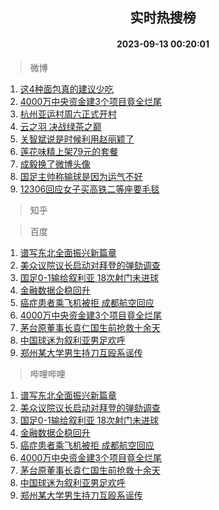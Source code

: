 <div align="center"><h2>实时热搜榜</h2><h4>2023-09-13 00:20:01</h4></div>

> 微博  

1. [这4种面包真的建议少吃](https://s.weibo.com/weibo?q=%E8%BF%994%E7%A7%8D%E9%9D%A2%E5%8C%85%E7%9C%9F%E7%9A%84%E5%BB%BA%E8%AE%AE%E5%B0%91%E5%90%83&t=31&band_rank=1&Refer=top)<br />
2. [4000万中央资金建3个项目竟全烂尾](https://s.weibo.com/weibo?q=%234000%E4%B8%87%E4%B8%AD%E5%A4%AE%E8%B5%84%E9%87%91%E5%BB%BA3%E4%B8%AA%E9%A1%B9%E7%9B%AE%E7%AB%9F%E5%85%A8%E7%83%82%E5%B0%BE%23&t=31&band_rank=2&Refer=top)<br />
3. [杭州亚运村周六正式开村](https://s.weibo.com/weibo?q=%23%E6%9D%AD%E5%B7%9E%E4%BA%9A%E8%BF%90%E6%9D%91%E5%91%A8%E5%85%AD%E6%AD%A3%E5%BC%8F%E5%BC%80%E6%9D%91%23&t=31&band_rank=3&Refer=top)<br />
4. [云之羽 决战绿茶之巅](https://s.weibo.com/weibo?q=%E4%BA%91%E4%B9%8B%E7%BE%BD%20%E5%86%B3%E6%88%98%E7%BB%BF%E8%8C%B6%E4%B9%8B%E5%B7%85&t=31&band_rank=4&Refer=top)<br />
5. [关智斌说是时候利用赵丽颖了](https://s.weibo.com/weibo?q=%23%E5%85%B3%E6%99%BA%E6%96%8C%E8%AF%B4%E6%98%AF%E6%97%B6%E5%80%99%E5%88%A9%E7%94%A8%E8%B5%B5%E4%B8%BD%E9%A2%96%E4%BA%86%23&t=31&band_rank=5&Refer=top)<br />
6. [莲花味精上架79元的套餐](https://s.weibo.com/weibo?q=%23%E8%8E%B2%E8%8A%B1%E5%91%B3%E7%B2%BE%E4%B8%8A%E6%9E%B679%E5%85%83%E7%9A%84%E5%A5%97%E9%A4%90%23&t=31&band_rank=6&Refer=top)<br />
7. [成毅换了微博头像](https://s.weibo.com/weibo?q=%23%E6%88%90%E6%AF%85%E6%8D%A2%E4%BA%86%E5%BE%AE%E5%8D%9A%E5%A4%B4%E5%83%8F%23&t=31&band_rank=7&Refer=top)<br />
8. [国足主帅称输球是因为运气不好](https://s.weibo.com/weibo?q=%23%E5%9B%BD%E8%B6%B3%E4%B8%BB%E5%B8%85%E7%A7%B0%E8%BE%93%E7%90%83%E6%98%AF%E5%9B%A0%E4%B8%BA%E8%BF%90%E6%B0%94%E4%B8%8D%E5%A5%BD%23&t=31&band_rank=8&Refer=top)<br />
9. [12306回应女子买高铁二等座要毛毯](https://s.weibo.com/weibo?q=%2312306%E5%9B%9E%E5%BA%94%E5%A5%B3%E5%AD%90%E4%B9%B0%E9%AB%98%E9%93%81%E4%BA%8C%E7%AD%89%E5%BA%A7%E8%A6%81%E6%AF%9B%E6%AF%AF%23&t=31&band_rank=9&Refer=top)<br />

> 知乎  


> 百度  

1. [谱写东北全面振兴新篇章](https://www.baidu.com/s?wd=%E8%B0%B1%E5%86%99%E4%B8%9C%E5%8C%97%E5%85%A8%E9%9D%A2%E6%8C%AF%E5%85%B4%E6%96%B0%E7%AF%87%E7%AB%A0&sa=fyb_news&rsv_dl=fyb_news)<br />
2. [美众议院议长启动对拜登的弹劾调查](https://www.baidu.com/s?wd=%E7%BE%8E%E4%BC%97%E8%AE%AE%E9%99%A2%E8%AE%AE%E9%95%BF%E5%90%AF%E5%8A%A8%E5%AF%B9%E6%8B%9C%E7%99%BB%E7%9A%84%E5%BC%B9%E5%8A%BE%E8%B0%83%E6%9F%A5&sa=fyb_news&rsv_dl=fyb_news)<br />
3. [国足0-1输给叙利亚 18次射门未进球](https://www.baidu.com/s?wd=%E5%9B%BD%E8%B6%B30-1%E8%BE%93%E7%BB%99%E5%8F%99%E5%88%A9%E4%BA%9A+18%E6%AC%A1%E5%B0%84%E9%97%A8%E6%9C%AA%E8%BF%9B%E7%90%83&sa=fyb_news&rsv_dl=fyb_news)<br />
4. [金融数据企稳回升](https://www.baidu.com/s?wd=%E9%87%91%E8%9E%8D%E6%95%B0%E6%8D%AE%E4%BC%81%E7%A8%B3%E5%9B%9E%E5%8D%87&sa=fyb_news&rsv_dl=fyb_news)<br />
5. [癌症患者乘飞机被拒 成都航空回应](https://www.baidu.com/s?wd=%E7%99%8C%E7%97%87%E6%82%A3%E8%80%85%E4%B9%98%E9%A3%9E%E6%9C%BA%E8%A2%AB%E6%8B%92+%E6%88%90%E9%83%BD%E8%88%AA%E7%A9%BA%E5%9B%9E%E5%BA%94&sa=fyb_news&rsv_dl=fyb_news)<br />
6. [4000万中央资金建3个项目竟全烂尾](https://www.baidu.com/s?wd=4000%E4%B8%87%E4%B8%AD%E5%A4%AE%E8%B5%84%E9%87%91%E5%BB%BA3%E4%B8%AA%E9%A1%B9%E7%9B%AE%E7%AB%9F%E5%85%A8%E7%83%82%E5%B0%BE&sa=fyb_news&rsv_dl=fyb_news)<br />
7. [茅台原董事长袁仁国生前抢救十余天](https://www.baidu.com/s?wd=%E8%8C%85%E5%8F%B0%E5%8E%9F%E8%91%A3%E4%BA%8B%E9%95%BF%E8%A2%81%E4%BB%81%E5%9B%BD%E7%94%9F%E5%89%8D%E6%8A%A2%E6%95%91%E5%8D%81%E4%BD%99%E5%A4%A9&sa=fyb_news&rsv_dl=fyb_news)<br />
8. [中国球迷为叙利亚男足欢呼](https://www.baidu.com/s?wd=%E4%B8%AD%E5%9B%BD%E7%90%83%E8%BF%B7%E4%B8%BA%E5%8F%99%E5%88%A9%E4%BA%9A%E7%94%B7%E8%B6%B3%E6%AC%A2%E5%91%BC&sa=fyb_news&rsv_dl=fyb_news)<br />
9. [郑州某大学男生持刀互殴系谣传](https://www.baidu.com/s?wd=%E9%83%91%E5%B7%9E%E6%9F%90%E5%A4%A7%E5%AD%A6%E7%94%B7%E7%94%9F%E6%8C%81%E5%88%80%E4%BA%92%E6%AE%B4%E7%B3%BB%E8%B0%A3%E4%BC%A0&sa=fyb_news&rsv_dl=fyb_news)<br />

> 哔哩哔哩  

1. [谱写东北全面振兴新篇章](https://www.baidu.com/s?wd=%E8%B0%B1%E5%86%99%E4%B8%9C%E5%8C%97%E5%85%A8%E9%9D%A2%E6%8C%AF%E5%85%B4%E6%96%B0%E7%AF%87%E7%AB%A0&sa=fyb_news&rsv_dl=fyb_news)<br />
2. [美众议院议长启动对拜登的弹劾调查](https://www.baidu.com/s?wd=%E7%BE%8E%E4%BC%97%E8%AE%AE%E9%99%A2%E8%AE%AE%E9%95%BF%E5%90%AF%E5%8A%A8%E5%AF%B9%E6%8B%9C%E7%99%BB%E7%9A%84%E5%BC%B9%E5%8A%BE%E8%B0%83%E6%9F%A5&sa=fyb_news&rsv_dl=fyb_news)<br />
3. [国足0-1输给叙利亚 18次射门未进球](https://www.baidu.com/s?wd=%E5%9B%BD%E8%B6%B30-1%E8%BE%93%E7%BB%99%E5%8F%99%E5%88%A9%E4%BA%9A+18%E6%AC%A1%E5%B0%84%E9%97%A8%E6%9C%AA%E8%BF%9B%E7%90%83&sa=fyb_news&rsv_dl=fyb_news)<br />
4. [金融数据企稳回升](https://www.baidu.com/s?wd=%E9%87%91%E8%9E%8D%E6%95%B0%E6%8D%AE%E4%BC%81%E7%A8%B3%E5%9B%9E%E5%8D%87&sa=fyb_news&rsv_dl=fyb_news)<br />
5. [癌症患者乘飞机被拒 成都航空回应](https://www.baidu.com/s?wd=%E7%99%8C%E7%97%87%E6%82%A3%E8%80%85%E4%B9%98%E9%A3%9E%E6%9C%BA%E8%A2%AB%E6%8B%92+%E6%88%90%E9%83%BD%E8%88%AA%E7%A9%BA%E5%9B%9E%E5%BA%94&sa=fyb_news&rsv_dl=fyb_news)<br />
6. [4000万中央资金建3个项目竟全烂尾](https://www.baidu.com/s?wd=4000%E4%B8%87%E4%B8%AD%E5%A4%AE%E8%B5%84%E9%87%91%E5%BB%BA3%E4%B8%AA%E9%A1%B9%E7%9B%AE%E7%AB%9F%E5%85%A8%E7%83%82%E5%B0%BE&sa=fyb_news&rsv_dl=fyb_news)<br />
7. [茅台原董事长袁仁国生前抢救十余天](https://www.baidu.com/s?wd=%E8%8C%85%E5%8F%B0%E5%8E%9F%E8%91%A3%E4%BA%8B%E9%95%BF%E8%A2%81%E4%BB%81%E5%9B%BD%E7%94%9F%E5%89%8D%E6%8A%A2%E6%95%91%E5%8D%81%E4%BD%99%E5%A4%A9&sa=fyb_news&rsv_dl=fyb_news)<br />
8. [中国球迷为叙利亚男足欢呼](https://www.baidu.com/s?wd=%E4%B8%AD%E5%9B%BD%E7%90%83%E8%BF%B7%E4%B8%BA%E5%8F%99%E5%88%A9%E4%BA%9A%E7%94%B7%E8%B6%B3%E6%AC%A2%E5%91%BC&sa=fyb_news&rsv_dl=fyb_news)<br />
9. [郑州某大学男生持刀互殴系谣传](https://www.baidu.com/s?wd=%E9%83%91%E5%B7%9E%E6%9F%90%E5%A4%A7%E5%AD%A6%E7%94%B7%E7%94%9F%E6%8C%81%E5%88%80%E4%BA%92%E6%AE%B4%E7%B3%BB%E8%B0%A3%E4%BC%A0&sa=fyb_news&rsv_dl=fyb_news)<br />
